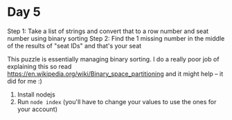# Day 5

Step 1: Take a list of strings and convert that to a row number and seat number using binary sorting
Step 2: Find the 1 missing number in the middle of the results of "seat IDs" and that's your seat

This puzzle is essentially managing binary sorting. I do a really poor job of explaining this so read https://en.wikipedia.org/wiki/Binary_space_partitioning and it might help – it did for me :)

1. Install nodejs
2. Run `node index` (you'll have to change your values to use the ones for your account)
